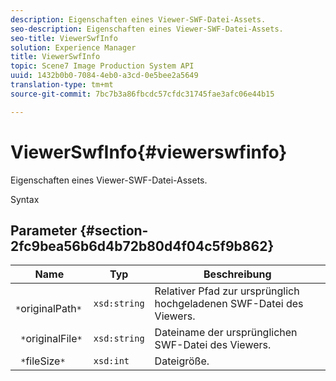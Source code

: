 ```yaml
---
description: Eigenschaften eines Viewer-SWF-Datei-Assets.
seo-description: Eigenschaften eines Viewer-SWF-Datei-Assets.
seo-title: ViewerSwfInfo
solution: Experience Manager
title: ViewerSwfInfo
topic: Scene7 Image Production System API
uuid: 1432b0b0-7084-4eb0-a3cd-0e5bee2a5649
translation-type: tm+mt
source-git-commit: 7bc7b3a86fbcdc57cfdc31745fae3afc06e44b15

---
```



# ViewerSwfInfo{#viewerswfinfo}

Eigenschaften eines Viewer-SWF-Datei-Assets.

Syntax

## Parameter {#section-2fc9bea56b6d4b72b80d4f04c5f9b862}

| Name | Typ | Beschreibung |
|---|---|---|
| ` *`originalPath`*` | `xsd:string` | Relativer Pfad zur ursprünglich hochgeladenen SWF-Datei des Viewers. |
| ` *`originalFile`*` | `xsd:string` | Dateiname der ursprünglichen SWF-Datei des Viewers. |
| ` *`fileSize`*` | `xsd:int` | Dateigröße. |


